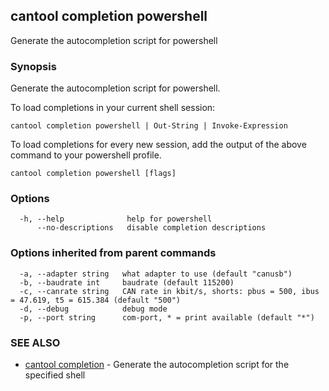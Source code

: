 ## cantool completion powershell

Generate the autocompletion script for powershell

### Synopsis

Generate the autocompletion script for powershell.

To load completions in your current shell session:

	cantool completion powershell | Out-String | Invoke-Expression

To load completions for every new session, add the output of the above command
to your powershell profile.


```
cantool completion powershell [flags]
```

### Options

```
  -h, --help              help for powershell
      --no-descriptions   disable completion descriptions
```

### Options inherited from parent commands

```
  -a, --adapter string   what adapter to use (default "canusb")
  -b, --baudrate int     baudrate (default 115200)
  -c, --canrate string   CAN rate in kbit/s, shorts: pbus = 500, ibus = 47.619, t5 = 615.384 (default "500")
  -d, --debug            debug mode
  -p, --port string      com-port, * = print available (default "*")
```

### SEE ALSO

* [cantool completion](cantool_completion.md)	 - Generate the autocompletion script for the specified shell

